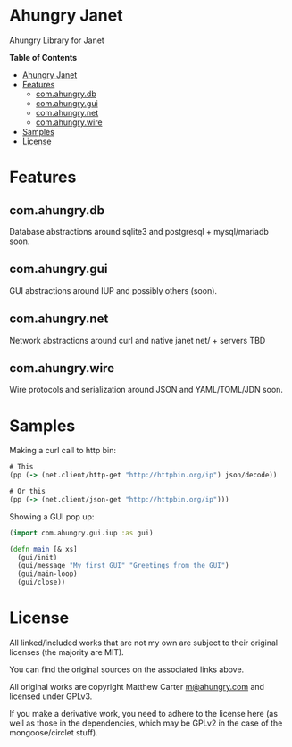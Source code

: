 # Ahungry Janet

Ahungry Library for Janet

<!-- markdown-toc start - Don't edit this section. Run M-x markdown-toc-refresh-toc -->
**Table of Contents**

- [Ahungry Janet](#ahungry-janet)
- [Features](#features)
    - [com.ahungry.db](#comahungrydb)
    - [com.ahungry.gui](#comahungrygui)
    - [com.ahungry.net](#comahungrynet)
    - [com.ahungry.wire](#comahungrywire)
- [Samples](#samples)
- [License](#license)

<!-- markdown-toc end -->

# Features

## com.ahungry.db

Database abstractions around sqlite3 and postgresql + mysql/mariadb soon.

## com.ahungry.gui

GUI abstractions around IUP and possibly others (soon).

## com.ahungry.net

Network abstractions around curl and native janet net/ + servers TBD

## com.ahungry.wire

Wire protocols and serialization around JSON and YAML/TOML/JDN soon.

# Samples

Making a curl call to http bin:

```clojure
# This
(pp (-> (net.client/http-get "http://httpbin.org/ip") json/decode))

# Or this
(pp (-> (net.client/json-get "http://httpbin.org/ip")))
```

Showing a GUI pop up:

```clojure
(import com.ahungry.gui.iup :as gui)

(defn main [& xs]
  (gui/init)
  (gui/message "My first GUI" "Greetings from the GUI")
  (gui/main-loop)
  (gui/close))

```

# License

All linked/included works that are not my own are subject to their
original licenses (the majority are MIT).

You can find the original sources on the associated links above.

All original works are copyright Matthew Carter <m@ahungry.com> and
licensed under GPLv3.

If you make a derivative work, you need to adhere to the license here
(as well as those in the dependencies, which may be GPLv2 in the case
of the mongoose/circlet stuff).
